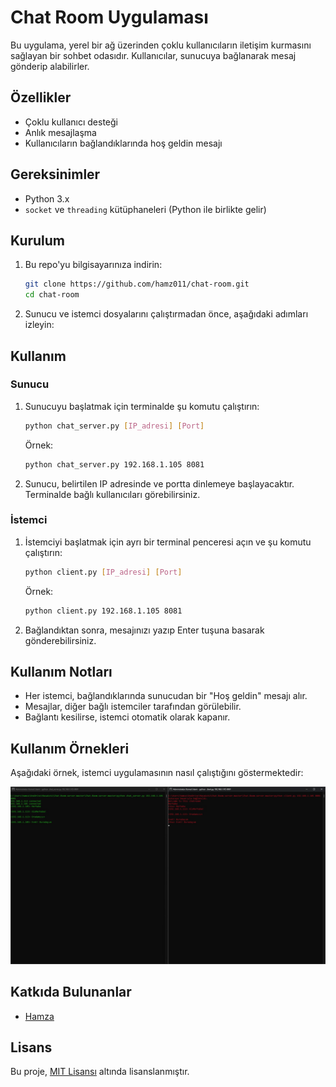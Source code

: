 # Chat Room Uygulaması

Bu uygulama, yerel bir ağ üzerinden çoklu kullanıcıların iletişim kurmasını sağlayan bir sohbet odasıdır. Kullanıcılar, sunucuya bağlanarak mesaj gönderip alabilirler.

## Özellikler

- Çoklu kullanıcı desteği
- Anlık mesajlaşma
- Kullanıcıların bağlandıklarında hoş geldin mesajı

## Gereksinimler

- Python 3.x
- `socket` ve `threading` kütüphaneleri (Python ile birlikte gelir)

## Kurulum

1. Bu repo'yu bilgisayarınıza indirin:
   ```bash
   git clone https://github.com/hamz011/chat-room.git
   cd chat-room
   ```

2. Sunucu ve istemci dosyalarını çalıştırmadan önce, aşağıdaki adımları izleyin:

## Kullanım

### Sunucu

1. Sunucuyu başlatmak için terminalde şu komutu çalıştırın:
   ```bash
   python chat_server.py [IP_adresi] [Port]
   ```
   Örnek:
   ```bash
   python chat_server.py 192.168.1.105 8081
   ```

2. Sunucu, belirtilen IP adresinde ve portta dinlemeye başlayacaktır. Terminalde bağlı kullanıcıları görebilirsiniz.

### İstemci

1. İstemciyi başlatmak için ayrı bir terminal penceresi açın ve şu komutu çalıştırın:
   ```bash
   python client.py [IP_adresi] [Port]
   ```
   Örnek:
   ```bash
   python client.py 192.168.1.105 8081
   ```

2. Bağlandıktan sonra, mesajınızı yazıp Enter tuşuna basarak gönderebilirsiniz.

## Kullanım Notları

- Her istemci, bağlandıklarında sunucudan bir "Hoş geldin" mesajı alır.
- Mesajlar, diğer bağlı istemciler tarafından görülebilir.
- Bağlantı kesilirse, istemci otomatik olarak kapanır.
  
## Kullanım Örnekleri

Aşağıdaki örnek, istemci uygulamasının nasıl çalıştığını göstermektedir:

![İstemci Örneği](https://github.com/hamz011/chat-room/blob/main/example.jpg)

## Katkıda Bulunanlar

- [Hamza](https://github.com/hamz011)

## Lisans

Bu proje, [MIT Lisansı](LICENSE) altında lisanslanmıştır.
